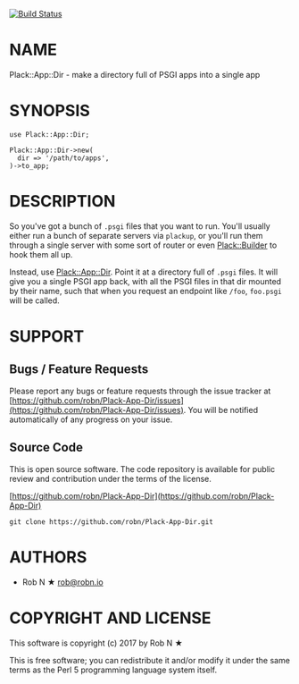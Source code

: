 [![Build Status](https://secure.travis-ci.org/robn/Plack-App-Dir.png)](http://travis-ci.org/robn/Plack-App-Dir)

# NAME

Plack::App::Dir - make a directory full of PSGI apps into a single app

# SYNOPSIS

    use Plack::App::Dir;
    
    Plack::App::Dir->new(
      dir => '/path/to/apps',
    )->to_app;

# DESCRIPTION

So you've got a bunch of `.psgi` files that you want to run. You'll usually
either run a bunch of separate servers via `plackup`, or you'll run them
through a single server with some sort of router or even [Plack::Builder](https://metacpan.org/pod/Plack::Builder) to
hook them all up.

Instead, use [Plack::App::Dir](https://metacpan.org/pod/Plack::App::Dir). Point it at a directory full of `.psgi`
files. It will give you a single PSGI app back, with all the PSGI files in that
dir mounted by their name, such that when you request an endpoint like `/foo`,
`foo.psgi` will be called.

# SUPPORT

## Bugs / Feature Requests

Please report any bugs or feature requests through the issue tracker
at [https://github.com/robn/Plack-App-Dir/issues](https://github.com/robn/Plack-App-Dir/issues).
You will be notified automatically of any progress on your issue.

## Source Code

This is open source software. The code repository is available for
public review and contribution under the terms of the license.

[https://github.com/robn/Plack-App-Dir](https://github.com/robn/Plack-App-Dir)

    git clone https://github.com/robn/Plack-App-Dir.git

# AUTHORS

- Rob N ★ <rob@robn.io>

# COPYRIGHT AND LICENSE

This software is copyright (c) 2017 by Rob N ★

This is free software; you can redistribute it and/or modify it under
the same terms as the Perl 5 programming language system itself.
